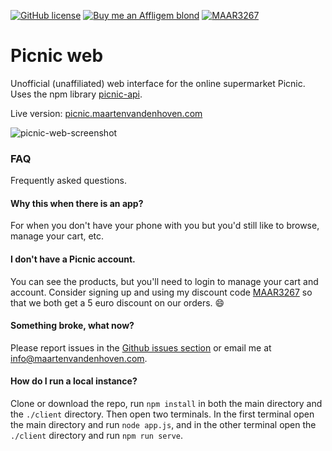 [![GitHub license](https://img.shields.io/badge/license-AGPL3.0-blue.svg?style=flat-square)](https://github.com/MRVDH/picnic-web/blob/master/LICENSE) [![Buy me an Affligem blond](https://img.shields.io/badge/buy%20me%20an-affligem%20blond-orange?style=flat-square)](https://www.buymeacoffee.com/MRVDH) [![MAAR3267](https://img.shields.io/badge/picnic%20discount-MAAR3267-E1171E?style=flat-square)](https://picnic.app/nl/vriendenkorting/MAAR3267)

# Picnic web
Unofficial (unaffiliated) web interface for the online supermarket Picnic. Uses the npm library [picnic-api](https://github.com/MRVDH/picnic-api).

Live version: [picnic.maartenvandenhoven.com](http://picnic.maartenvandenhoven.com)

![picnic-web-screenshot](https://i.imgur.com/k2IMc5J.png)

### FAQ
Frequently asked questions.

#### Why this when there is an app?
For when you don't have your phone with you but you'd still like to browse, manage your cart, etc.

#### I don't have a Picnic account.
You can see the products, but you'll need to login to manage your cart and account. Consider signing up and using my discount code [MAAR3267](https://picnic.app/nl/vriendenkorting/MAAR3267) so that we both get a 5 euro discount on our orders. 😄

#### Something broke, what now?
Please report issues in the [Github issues section](https://github.com/MRVDH/picnic-web/issues) or email me at [info@maartenvandenhoven.com](mailto:info@maartenvandenhoven.com).

#### How do I run a local instance?
Clone or download the repo, run `npm install` in both the main directory and the `./client` directory. Then open two terminals. In the first terminal open the main directory and run `node app.js`, and in the other terminal open the `./client` directory and run `npm run serve`.